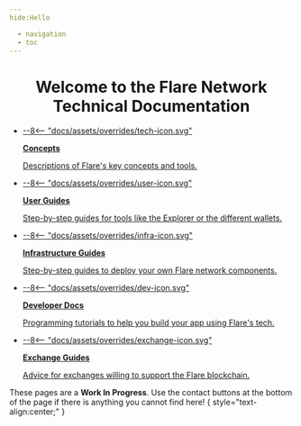 ```yaml
---
hide:Hello 

  - navigation
  - toc
---
```


# Welcome to the Flare Network Technical Documentation

<div class="cards" markdown>

* <a href="tech" markdown class="filled-svg">
    --8<-- "docs/assets/overrides/tech-icon.svg"

    **Concepts**

    Descriptions of Flare's key concepts and tools.</a>

* <a href="user" markdown class="filled-svg">
    --8<-- "docs/assets/overrides/user-icon.svg"

    **User Guides**

    Step-by-step guides for tools like the Explorer or the different wallets.</a>

* <a href="infra" markdown class="stroked-svg">
    --8<-- "docs/assets/overrides/infra-icon.svg"

    **Infrastructure Guides**

    Step-by-step guides to deploy your own Flare network components.</a>

* <a href="dev" markdown class="stroked-svg">
    --8<-- "docs/assets/overrides/dev-icon.svg"

    **Developer Docs**

    Programming tutorials to help you build your app using Flare's tech.</a>

* <a href="exchange" markdown class="stroked-svg">
    --8<-- "docs/assets/overrides/exchange-icon.svg"

    **Exchange Guides**

    Advice for exchanges willing to support the Flare blockchain.</a>

</div>

These pages are a **Work In Progress**.
Use the contact buttons at the bottom of the page if there is anything you cannot find here!
{ style="text-align:center;" }

<style>
    /*Special centered title for the Home page*/
    h1 {
        text-align: center;
    }
    /*Remove the "Last updated" text at the bottom*/
    .md-source-file {
        display: none;
    }
</style>
